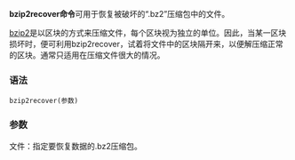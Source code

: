 **bzip2recover命令**可用于恢复被破坏的“.bz2”压缩包中的文件。

[bzip2](#/bzip2 "bzip2命令")是以区块的方式来压缩文件，每个区块视为独立的单位。因此，当某一区块损坏时，便可利用bzip2recover，试着将文件中的区块隔开来，以便解压缩正常的区块。通常只适用在压缩文件很大的情况。

### 语法  

```
bzip2recover(参数)
```

### 参数  

文件：指定要恢复数据的.bz2压缩包。